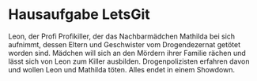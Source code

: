 # Hausaufgabe LetsGit
Leon, der Profi
Profikiller, der das Nachbarmädchen Mathilda bei sich aufnimmt, dessen Eltern und Geschwister vom Drogendezernat getötet worden sind.
Mädchen will sich an den Mördern ihrer Familie rächen und lässt sich von Leon zum Killer ausbilden.
Drogenpolizisten erfahren davon und wollen Leon und Mathilda töten.
Alles endet in einem Showdown.